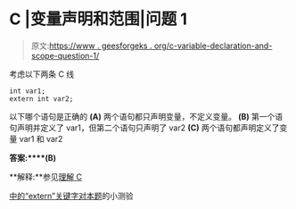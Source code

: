 # C |变量声明和范围|问题 1

> 原文:[https://www . geesforgeks . org/c-variable-declaration-and-scope-question-1/](https://www.geeksforgeeks.org/c-variable-declaration-and-scope-question-1/)

考虑以下两条 C 线

```
int var1;
extern int var2;
```

以下哪个语句是正确的
**(A)** 两个语句都只声明变量，不定义变量。
**(B)** 第一个语句声明并定义了 var1，但第二个语句只声明了 var2
**(C)** 两个语句都声明定义了变量 var1 和 var2

**答案:****(B)**

**解释:**参见[理解 C](https://www.geeksforgeeks.org/understanding-extern-keyword-in-c/)

[中的“extern”关键字对本题](https://www.geeksforgeeks.org/quiz-corner-gq/)的小测验